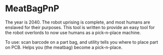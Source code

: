 # MeatBagPnP
The year is 2040. The robot uprising is complete, and most humans are enslaved for their purposes. This tool is written to provide an easy tool for the robot overlords to now use humans as a pick-n-place machine.

To use: scan barcode on a part bag, and utility tells you where to place part on PCB. Helps you (the meatbag) become a pick-n-place.
